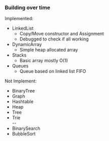 ### Building over time

Implemented:  
- LinkedList  
  - Copy/Move constructor and Assignment
  - Debugged to check if all working
- DynamicArray  
  - Simple heap allocated array
- Stacks
  - Basic array mostly O(1)
- Queues
  - Queue based on linked list FIFO

Not Implement:  
- BinaryTree
- Graph  
- Hashtable  
- Heap  
- Tree  
- Trie  
--
- BinarySearch  
- BubbleSort  
